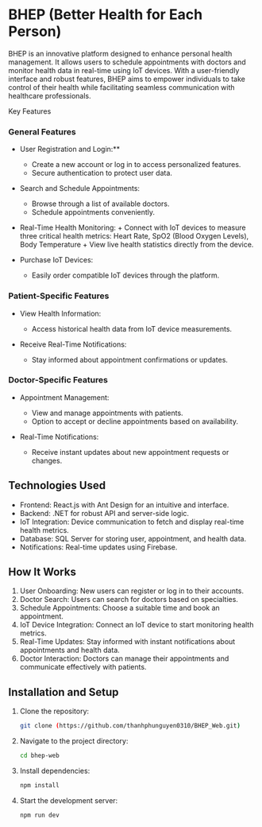    # BHEP (Better Health for Each Person)

BHEP is an innovative platform designed to enhance personal health management. It allows users to schedule appointments with doctors and monitor health data in real-time using IoT devices. With a user-friendly interface and robust features, BHEP aims to empower individuals to take control of their health while facilitating seamless communication with healthcare professionals.

Key Features

### General Features
  - User Registration and Login:**
    + Create a new account or log in to access personalized features.
    + Secure authentication to protect user data.

  - Search and Schedule Appointments:
    + Browse through a list of available doctors.
    + Schedule appointments conveniently.

  -  Real-Time Health Monitoring:
    + Connect with IoT devices to measure three critical health metrics: Heart Rate, SpO2 (Blood Oxygen Levels), Body Temperature
    + View live health statistics directly from the device.

  - Purchase IoT Devices:
    + Easily order compatible IoT devices through the platform.

### Patient-Specific Features
  - View Health Information:
    + Access historical health data from IoT device measurements.

  - Receive Real-Time Notifications:
    + Stay informed about appointment confirmations or updates.

### Doctor-Specific Features
  - Appointment Management:
    + View and manage appointments with patients.
    + Option to accept or decline appointments based on availability.

  - Real-Time Notifications:
    + Receive instant updates about new appointment requests or changes.

## Technologies Used
  - Frontend: React.js with Ant Design for an intuitive and interface.
  - Backend: .NET for robust API and server-side logic.
  - IoT Integration: Device communication to fetch and display real-time health metrics.
  - Database: SQL Server for storing user, appointment, and health data.
  - Notifications: Real-time updates using Firebase.

## How It Works
1. User Onboarding: New users can register or log in to their accounts.
2. Doctor Search: Users can search for doctors based on specialties.
3. Schedule Appointments: Choose a suitable time and book an appointment.
4. IoT Device Integration: Connect an IoT device to start monitoring health metrics.
5. Real-Time Updates: Stay informed with instant notifications about appointments and health data.
6. Doctor Interaction: Doctors can manage their appointments and communicate effectively with patients.

## Installation and Setup
1. Clone the repository:
   ```bash
   git clone (https://github.com/thanhphunguyen0310/BHEP_Web.git)
   ```
2. Navigate to the project directory:
   ```bash
   cd bhep-web
   ```
3. Install dependencies:
   ```bash
   npm install
   ```
4. Start the development server:
   ```bash
   npm run dev
   ```

